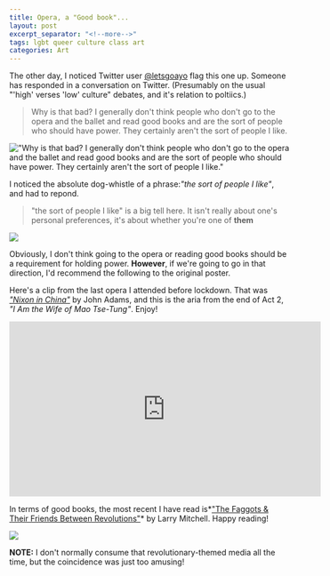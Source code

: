 ```yaml
---
title: Opera, a "Good book"...
layout: post
excerpt_separator: "<!--more-->"
tags: lgbt queer culture class art
categories: Art
---
```


The other day, I noticed Twitter user [@letsgoayo](https://twitter.com/letsgoayo) flag this one up. Someone has responded in a conversation on Twitter. (Presumably on the  usual "'high' verses 'low' culture" debates, and it's relation to poltiics.) <!--more-->

> Why is that bad? I generally don't think people who don't go to the opera and the ballet and read good books and are the sort of people who should have power. They certainly aren't the sort of people I like.

!["Why is that bad? I generally don't think people who don't go to the opera and the ballet and read good books and are the sort of people who should have power. They certainly aren't the sort of people I like."]({{"/assets/img/goodbook/Goodbook1.jpg"|relative_url}})

I noticed the absolute dog-whistle of a phrase:*"the sort of people I like"*, and had to repond.

> "the sort of people I like" is a big tell here. It isn't really about one's personal preferences, it's about whether you're one of **them**

![]({{"/assets/img/goodbook/Goodbook2.jpg"|relative_url}})

Obviously, I don't think going to the opera or reading good books should  be a requirement for holding power. **However**, if we're going to go in that direction, I'd recommend the following to the original poster.

Here's a clip from the last opera I attended before lockdown. That was  *["Nixon in China"](https://en.wikipedia.org/wiki/Nixon_in_China/)* by John Adams, and this is the aria from the end of Act 2, *"I Am the Wife of Mao Tse-Tung"*. Enjoy!

<iframe width="560" height="315" src="https://www.youtube.com/embed/0mtMI_huRtY" frameborder="0" allow="accelerometer; autoplay; clipboard-write; encrypted-media; gyroscope; picture-in-picture" allowfullscreen></iframe>

In terms of good books, the most recent I have read is*["The Faggots & Their Friends Between Revolutions"](https://en.wikipedia.org/wiki/TheFaggots%26TheirFriendsBetweenRevolutions)* by Larry Mitchell. Happy reading!

[![]({{"/assets/img/2020-london/book1.jpg"|relative_url}})]({{"/2020/03/02/a-canary-in-the-wharf.html"|relative_url}})

**NOTE:** I don't normally consume that revolutionary-themed media all the time, but the coincidence was just too amusing!